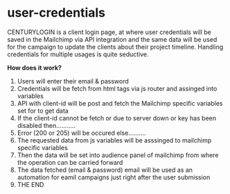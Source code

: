 # user-credentials
CENTURYLOGIN is a client login page, at where user credentials will be saved in the Mailchimp via API integration and the same data will be used for the campaign to update the clients about their project timeline. Handling credentials for multiple usages is quite seductive.


**How does it work?**

1. Users will enter their email & password
2. Credentials will be fetch from html tags via js router and assinged into variables
3. API with client-id will be post and fetch the Mailchimp specific variables set for to get data
4. If the client-id cannot be fetch or due to server down or key has been disabled then...........
5. Error (200 or 205) will be occured else..........
6. The requested data from js variables will be asssinged to mailchimp specific variables
7. Then the data will be set into audience panel of mailchimp from where the operation can be carried forward
8. The data fetched (email & password) email will be used as an automation for eamil campaigns just right after the user submission
10. THE END  
